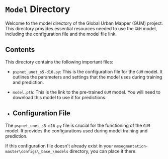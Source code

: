 # `Model` Directory

Welcome to the model directory of the Global Urban Mapper (GUM) project. This directory provides essential resources needed to use the `GUM` model, including the configuration file and the model file link.

## Contents

This directory contains the following important files:

- `pspnet_unet_s5-d16.py`: This is the configuration file for the `GUM` model. It outlines the parameters and settings that the model uses during training and prediction.

- `model.pth`: This is the link to the pre-trained `GUM` model. You will need to download this model to use it for predictions.

- ## Configuration File

The `pspnet_unet_s5-d16.py` file is crucial for the functioning of the `GUM` model. It provides the configurations used during model training and prediction. 

If this configuration file doesn't already exist in your `mmsegmentation-master\configs\_base_\models` directory, you can place it there. 
